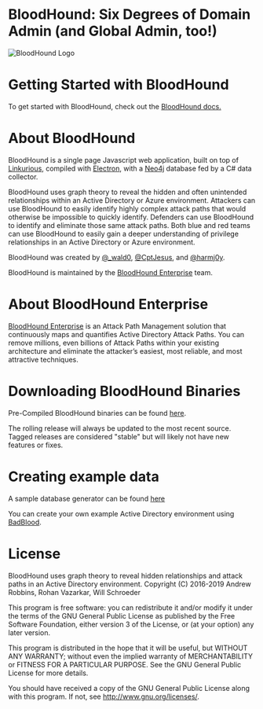 # BloodHound: Six Degrees of Domain Admin (and Global Admin, too!)

![BloodHound Logo](https://imgur.com/a/eF0MDnO)

# Getting Started with BloodHound

To get started with BloodHound, check out the [BloodHound docs.](https://bloodhound.readthedocs.io/en/latest/index.html)

# About BloodHound

BloodHound is a single page Javascript web application, built on top of [Linkurious](http://linkurio.us/), compiled with [Electron](http://electron.atom.io/), with a [Neo4j](https://neo4j.com/) database fed by a C# data collector.

BloodHound uses graph theory to reveal the hidden and often unintended relationships within an Active Directory or Azure environment. Attackers can use BloodHound to easily identify highly complex attack paths that would otherwise be impossible to quickly identify. Defenders can use BloodHound to identify and eliminate those same attack paths. Both blue and red teams can use BloodHound to easily gain a deeper understanding of privilege relationships in an Active Directory or Azure environment.

BloodHound was created by [@_wald0](https://www.twitter.com/_wald0), [@CptJesus](https://twitter.com/CptJesus), and [@harmj0y](https://twitter.com/harmj0y).

BloodHound is maintained by the [BloodHound Enterprise](https://bloodhoundenterprise.io/) team.

# About BloodHound Enterprise

[BloodHound Enterprise](https://bloodhoundenterprise.io/) is an Attack Path Management solution that continuously maps and quantifies Active Directory Attack Paths. You can remove millions, even billions of Attack Paths within your existing architecture and eliminate the attacker’s easiest, most reliable, and most attractive techniques.

# Downloading BloodHound Binaries
Pre-Compiled BloodHound binaries can be found [here](https://github.com/BloodHoundAD/BloodHound/releases). 

The rolling release will always be updated to the most recent source. Tagged releases are considered "stable" but will likely not have new features or fixes.

# Creating example data

A sample database generator can be found [here](https://github.com/BloodHoundAD/BloodHound-Tools/tree/master/DBCreator)

You can create your own example Active Directory environment using [BadBlood](https://github.com/davidprowe/BadBlood).

# License

BloodHound uses graph theory to reveal hidden relationships and
attack paths in an Active Directory environment.
Copyright (C) 2016-2019 Andrew Robbins, Rohan Vazarkar, Will Schroeder

This program is free software: you can redistribute it and/or modify
it under the terms of the GNU General Public License as published by
the Free Software Foundation, either version 3 of the License, or
(at your option) any later version.

This program is distributed in the hope that it will be useful,
but WITHOUT ANY WARRANTY; without even the implied warranty of
MERCHANTABILITY or FITNESS FOR A PARTICULAR PURPOSE.  See the
GNU General Public License for more details.

You should have received a copy of the GNU General Public License
along with this program.  If not, see <http://www.gnu.org/licenses/>.
